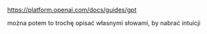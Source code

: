 https://platform.openai.com/docs/guides/gpt

można potem to trochę opisać własnymi słowami, by nabrać intuicji


